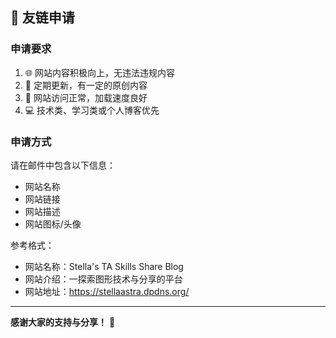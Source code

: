 ## 📧 友链申请

### 申请要求

1. 🌐 网站内容积极向上，无违法违规内容
2. 📝 定期更新，有一定的原创内容
3. 🔗 网站访问正常，加载速度良好
4. 💻 技术类、学习类或个人博客优先

### 申请方式

请在邮件中包含以下信息：

- 网站名称
- 网站链接
- 网站描述
- 网站图标/头像

参考格式：

- 网站名称：Stella's TA Skills Share Blog
- 网站介绍：一探索图形技术与分享的平台
- 网站地址：<https://stellaastra.dpdns.org/>
<!-- - 网站头像：<https://blog.pljzy.top/_astro/logo.BxIxyJV1_Z19cEQW.webp> -->

---

**感谢大家的支持与分享！** 🙏
